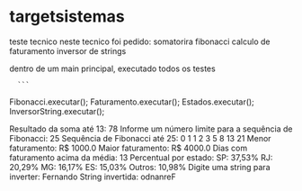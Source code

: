 ﻿# targetsistemas

teste tecnico neste tecnico foi pedido:
somatorira 
fibonacci
calculo de faturamento 
inversor de strings

dentro de um main principal, executado todos os testes

	  ```
   Fibonacci.executar();
		Faturamento.executar();
		Estados.executar();
		InversorString.executar();

Resultado da soma até 13: 78
Informe um número limite para a sequência de Fibonacci: 25
Sequência de Fibonacci até 25:
0 1 1 2 3 5 8 13 21 
Menor faturamento: R$ 1000.0
Maior faturamento: R$ 4000.0
Dias com faturamento acima da média: 13
Percentual por estado:
SP: 37,53%
RJ: 20,29%
MG: 16,17%
ES: 15,03%
Outros: 10,98%
Digite uma string para inverter: Fernando
String invertida: odnanreF
   ```

